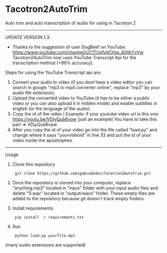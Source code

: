 # Tacotron2AutoTrim
Auto trim and auto transcription of audio for using in Tacotron 2

---------------------------------------------------------------------------------------------------------------------------------------------------------------------------------

UPDATE VERSION 1.3:
 - Thanks to the suggestion of user DogBeef on YouTube: https://www.youtube.com/channel/UC1TUqfutiChlw_A0lIkYvVw
  Tacotron2AutoTrim now uses YouTube Transcript Api for the transcription method (+99% accuracy).
 
Steps for using the YouTube Transcript api are:
  1. Convert your audio to video (if you dont have a video editor you can search in google "mp3 to mp4 converter online", replace "mp3" by your audio file extension).
  2. Upload the converted video to YouTube (it has to be either a public video or you can also upload it in hidden mode) and enable subtitles in english (or the lenguage of the audio).
  3. Copy the id of the video | Example: if your youtube video url is this one: https://youtu.be/VDiyQub6vpw (just an example) You have to take this part => VDiyQub6vpw
  4. After you copy the id of your video go into the file called "load.py" and change where it says "yourvideoid" in line 33 and put the id of your video inside the apostrophes.

---------------------------------------------------------------------------------------------------------------------------------------------------------------------------------

Usage
1. Clone this repository

        git clone https://github.com/gabcodedev/Tacotron2AutoTrim.git

2. Once the repository is cloned into your computer, replace "anything.mp3" located in "input" folder with your input audio files and delete "0.wav" located in "output/wavs" folder. 
These empty files are added to the repository because git doesn't track empty folders.

3. Install requirements.
   
        pip install -r requirements.txt
        
4. Run
   
        python load.py yourfile.mp3  

(many audio extensions are supported)
